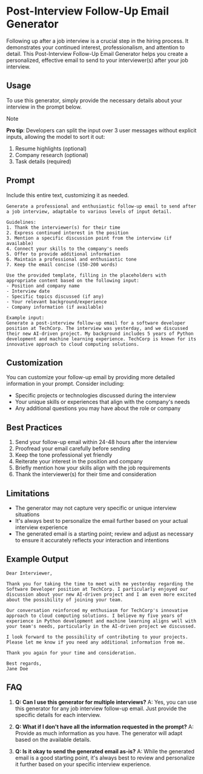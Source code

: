 # Post-Interview Follow-Up Email Generator

Following up after a job interview is a crucial step in the hiring process. It demonstrates your continued interest, professionalism, and attention to detail. This Post-Interview Follow-Up Email Generator helps you create a personalized, effective email to send to your interviewer(s) after your job interview.

## Usage
To use this generator, simply provide the necessary details about your interview in the prompt below.


> [!NOTE]
> **Pro tip**: Developers can split the input over 3 user messages without explicit inputs, allowing the model to sort it out:
> 1. Resume highlights (optional)
> 2. Company research (optional)
> 3. Task details (required)

## Prompt
Include this entire text, customizing it as needed.

```plaintext
Generate a professional and enthusiastic follow-up email to send after a job interview, adaptable to various levels of input detail.

Guidelines:
1. Thank the interviewer(s) for their time
2. Express continued interest in the position
3. Mention a specific discussion point from the interview (if available)
4. Connect your skills to the company's needs
5. Offer to provide additional information
6. Maintain a professional and enthusiastic tone
7. Keep the email concise (150-200 words)

Use the provided template, filling in the placeholders with appropriate content based on the following input:
- Position and company name
- Interview date
- Specific topics discussed (if any)
- Your relevant background/experience
- Company information (if available)

Example input:
Generate a post-interview follow-up email for a software developer position at TechCorp. The interview was yesterday, and we discussed their new AI-driven project. My background includes 5 years of Python development and machine learning experience. TechCorp is known for its innovative approach to cloud computing solutions.
```

## Customization
You can customize your follow-up email by providing more detailed information in your prompt. Consider including:
- Specific projects or technologies discussed during the interview
- Your unique skills or experiences that align with the company's needs
- Any additional questions you may have about the role or company

## Best Practices
1. Send your follow-up email within 24-48 hours after the interview
2. Proofread your email carefully before sending
3. Keep the tone professional yet friendly
4. Reiterate your interest in the position and company
5. Briefly mention how your skills align with the job requirements
6. Thank the interviewer(s) for their time and consideration

## Limitations
- The generator may not capture very specific or unique interview situations
- It's always best to personalize the email further based on your actual interview experience
- The generated email is a starting point; review and adjust as necessary to ensure it accurately reflects your interaction and intentions

## Example Output
```plaintext
Dear Interviewer,

Thank you for taking the time to meet with me yesterday regarding the Software Developer position at TechCorp. I particularly enjoyed our discussion about your new AI-driven project and I am even more excited about the possibility of joining your team.

Our conversation reinforced my enthusiasm for TechCorp's innovative approach to cloud computing solutions. I believe my five years of experience in Python development and machine learning aligns well with your team's needs, particularly in the AI-driven project we discussed.

I look forward to the possibility of contributing to your projects. Please let me know if you need any additional information from me.

Thank you again for your time and consideration.

Best regards,
Jane Doe
```

## FAQ
1. **Q: Can I use this generator for multiple interviews?**
   A: Yes, you can use this generator for any job interview follow-up email. Just provide the specific details for each interview.

2. **Q: What if I don't have all the information requested in the prompt?**
   A: Provide as much information as you have. The generator will adapt based on the available details.

3. **Q: Is it okay to send the generated email as-is?**
   A: While the generated email is a good starting point, it's always best to review and personalize it further based on your specific interview experience.
